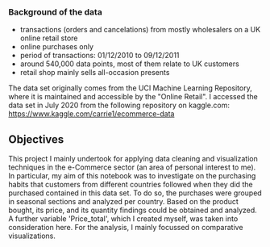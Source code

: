 ### Background of the data

- transactions (orders and cancelations) from mostly wholesalers on a UK online retail store
- online purchases only
- period of transactions: 01/12/2010 to 09/12/2011
- around 540,000 data points, most of them relate to UK customers
- retail shop mainly sells all-occasion presents

The data set originally comes from the UCI Machine Learning Repository, where it is maintained and accessible by the "Online Retail". I accessed the data set in July 2020 from the following repository on kaggle.com: https://www.kaggle.com/carrie1/ecommerce-data


## Objectives

This project I mainly undertook for applying data cleaning and visualization techniques in the e-Commerce sector (an area of personal interest to me). In particular, my aim of this notebook was to investigate on the purchasing habits that customers from different countries followed when they did the purchased contained in this data set.
To do so, the purchases were grouped in seasonal sections and analyzed per country. Based on the product bought, its price, and its quantity findings could be obtained and analyzed. A further variable 'Price_total', which I created myself, was taken into consideration here.
For the analysis, I mainly focussed on comparative visualizations. 
